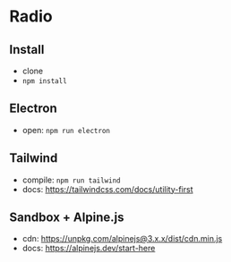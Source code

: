 # Radio

## Install
- clone
- `npm install`

## Electron
- open:  `npm run electron`

## Tailwind
- compile: `npm run tailwind`
- docs: <https://tailwindcss.com/docs/utility-first>

## Sandbox + Alpine.js
- cdn: <https://unpkg.com/alpinejs@3.x.x/dist/cdn.min.js>
- docs: <https://alpinejs.dev/start-here>
